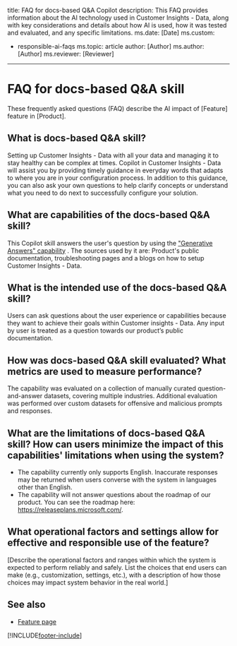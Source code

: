 title: FAQ for docs-based Q&A Copilot
description: This FAQ provides information about the AI technology used in Customer Insights - Data, along with key considerations and details about how AI is used, how it was tested and evaluated, and any specific limitations.
ms.date: [Date]
ms.custom: 
  - responsible-ai-faqs
ms.topic: article
author: [Author]
ms.author: [Author]
ms.reviewer: [Reviewer]
---

# FAQ for docs-based Q&A skill 

These frequently asked questions (FAQ) describe the AI impact of [Feature] feature in [Product].

## What is docs-based Q&A skill?

Setting up Customer Insights - Data with all your data and managing it to stay healthy can be complex at times. Copilot in Customer Insights - Data will assist you by providing timely guidance in everyday words that adapts to where you are in your configuration process. In addition to this guidance, you can also ask your own questions to help clarify concepts or understand what you need to do next to successfully configure your solution.

## What are capabilities of the docs-based Q&A skill?

This Copilot skill answers the user's question by using the ["Generative Answers" capability](https://learn.microsoft.com/power-virtual-agents/nlu-boost-conversations#ai-response-generation-training-model-and-usage-notes) . The sources used by it are: Product's public documentation, troubleshooting pages and a blogs on how to setup Customer Insights - Data.

## What is the intended use of the docs-based Q&A skill?

Users can ask questions about the user experience or capabilities because they want to achieve their goals within Customer insights - Data. Any input by user is treated as a question towards our product’s public documentation.

## How was docs-based Q&A skill evaluated? What metrics are used to measure performance?

The capability was evaluated on a collection of manually curated question-and-answer datasets, covering multiple industries.
Additional evaluation was performed over custom datasets for offensive and malicious prompts and responses.

## What are the limitations of docs-based Q&A skill? How can users minimize the impact of this capabilities' limitations when using the system?

- The capability currently only supports English. Inaccurate responses may be returned when users converse with the system in languages other than English.
- The capability will not answer questions about the roadmap of our product. You can see the roadmap here: https://releaseplans.microsoft.com/. 

## What operational factors and settings allow for effective and responsible use of the feature?

[Describe the operational factors and ranges within which the system is expected to perform reliably and safely. List the choices that end users can make (e.g., customization, settings, etc.), with a description of how those choices may impact system behavior in the real world.]

## See also

- [Feature page]([Link])

[!INCLUDE[footer-include](../includes/footer-banner.md)]
